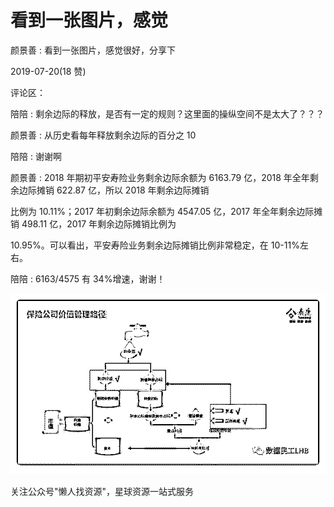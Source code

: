 # 看到一张图片，感觉

颜景善 : 看到一张图片，感觉很好，分享下

2019-07-20(18 赞)

评论区：

陪陪 : 剩余边际的释放，是否有一定的规则？这里面的操纵空间不是太大了？？？

颜景善 : 从历史看每年释放剩余边际的百分之 10

陪陪 : 谢谢啊

颜景善 : 2018 年期初平安寿险业务剩余边际余额为 6163.79 亿，2018 年全年剩余边际摊销 622.87 亿，所以 2018 年剩余边际摊销

比例为 10.11%；2017 年初剩余边际余额为 4547.05 亿，2017 年全年剩余边际摊销 498.11 亿，2017 年剩余边际摊销比例为

10.95%。可以看出，平安寿险业务剩余边际摊销比例非常稳定，在 10-11%左右。

陪陪 : 6163/4575 有 34%增速，谢谢！

![image](img/Image_258.png)

关注公众号"懒人找资源"，星球资源一站式服务